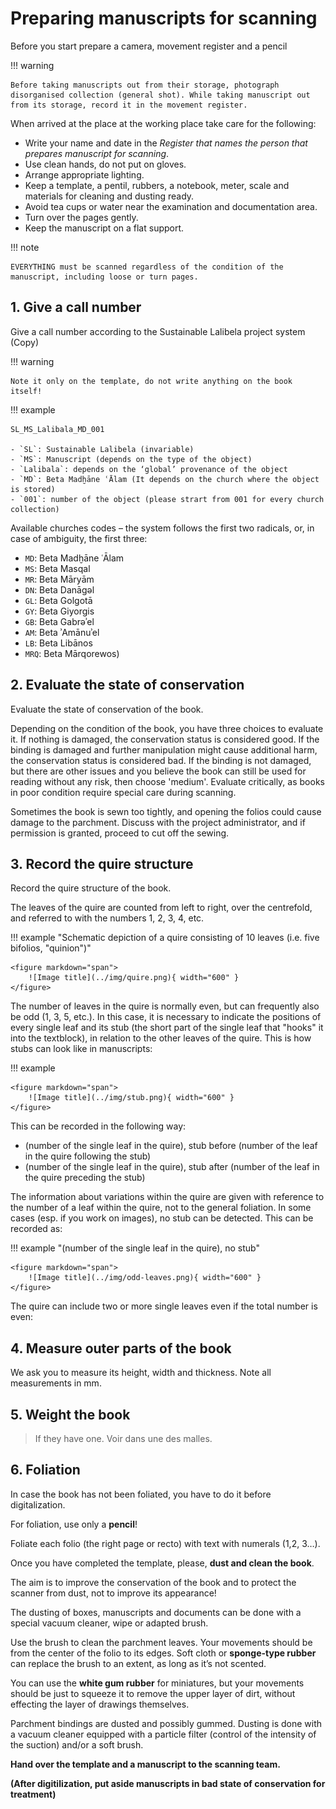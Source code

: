 Preparing manuscripts for scanning
===


Before you start prepare a camera, movement register and a pencil

!!! warning

	Before taking manuscripts out from their storage, photograph disorganised collection (general shot). While taking manuscript out from its storage, record it in the movement register.

When arrived at the place at the working place take care for the following:

- Write your name and date in the *Register that names the person that prepares manuscript for scanning*.
- Use clean hands, do not put on gloves. 
- Arrange appropriate lighting. 
- Keep a template, a pentil, rubbers, a notebook, meter, scale and materials for cleaning and dusting ready.
- Avoid tea cups or water near the examination and documentation area.
- Turn over the pages gently. 
- Keep the manuscript on a flat support.

!!! note

	EVERYTHING must be scanned regardless of the condition of the manuscript, including loose or turn pages.

## 1. Give a call number

Give a call number according to the Sustainable Lalibela project system (Copy) 

!!! warning

	Note it only on the template, do not write anything on the book itself!

!!! example

	SL_MS_Lalibala_MD_001
	
	- `SL`: Sustainable Lalibela (invariable)
	- `MS`: Manuscript (depends on the type of the object)
	- `Lalibala`: depends on the ‘global’ provenance of the object
	- `MD`: Beta Madḫāne ʿĀlam (It depends on the church where the object is stored)
	- `001`: number of the object (please strart from 001 for every church collection)





Available churches codes – the system follows the first two radicals, or, in case of ambiguity, the first three:

- `MD`: Beta Madḫāne ʿĀlam
- `MS`: Beta Masqal
- `MR`: Beta Māryām
- `DN`: Beta Danāgǝl
- `GL`: Beta Golgotā
- `GY`: Beta Giyorgis
- `GB`: Beta Gabrǝʾel
- `AM`: Beta ʾAmānuʾel
- `LB`: Beta Libānos
- `MRQ`: Beta Mārqorewos) 


## 2. Evaluate the state of conservation

Evaluate the state of conservation of the book.

Depending on the condition of the book, you have three choices to evaluate it. If nothing is damaged, the conservation status is considered good. If the binding is damaged and further manipulation might cause additional harm, the conservation status is considered bad. If the binding is not damaged, but there are other issues and you believe the book can still be used for reading without any risk, then choose 'medium'. Evaluate critically, as books in poor condition require special care during scanning.

Sometimes the book is sewn too tightly, and opening the folios could cause damage to the parchment. Discuss with the project administrator, and if permission is granted, proceed to cut off the sewing.


## 3. Record the quire structure

Record the quire structure of the book.

The leaves of the quire are counted from left to right, over the centrefold, and referred to with the numbers 1, 2, 3, 4, etc.

!!! example "Schematic depiction of a quire consisting of 10 leaves (i.e. five bifolios, "quinion")"

	<figure markdown="span">
  		![Image title](../img/quire.png){ width="600" }
	</figure>
 
The number of leaves in the quire is normally even, but can frequently also be odd (1, 3, 5, etc.). In this case, it is necessary to indicate the positions of every single leaf and its stub (the short part of the single leaf that "hooks" it into the textblock), in relation to the other leaves of the quire. This is how stubs can look like in manuscripts:

!!! example

	<figure markdown="span">
  		![Image title](../img/stub.png){ width="600" }
	</figure>


This can be recorded in the following way:

- (number of the single leaf in the quire), stub before (number of the leaf in the quire following the stub)
- (number of the single leaf in the quire), stub after (number of the leaf in the quire preceding the stub)

The information about variations within the quire are given with reference to the number of a leaf within the quire, not to the general foliation. In some cases (esp. if you work on images), no stub can be detected. This can be recorded as:


!!! example "(number of the single leaf in the quire), no stub"

	<figure markdown="span">
  		![Image title](../img/odd-leaves.png){ width="600" }
	</figure>

 
The quire can include two or more single leaves even if the total number is even:
 

## 4. Measure outer parts of the book

We ask you to measure its height, width and thickness. Note all measurements in mm.


## 5. Weight the book

> If they have one. Voir dans une des malles.


## 6. Foliation

In case the book has not been foliated, you have to do it before digitalization.

For foliation, use only a **pencil**! 

Foliate each folio (the right page or recto) with text with numerals (1,2, 3…).

Once you have completed the template, please, **dust and clean the book**.

The aim is to improve the conservation of the book and to protect the scanner from dust, not to improve its appearance!

The dusting of boxes, manuscripts and documents can be done with a special vacuum cleaner, wipe or adapted brush.

Use the brush to clean the parchment leaves. Your movements should be from the center of the folio to its edges. Soft cloth or **sponge-type rubber** can replace the brush to an extent, as long as it’s not scented.

You can use the **white gum rubber** for miniatures, but your movements should be just to squeeze it to remove the upper layer of dirt, without effecting the layer of drawings themselves.

Parchment bindings are dusted and possibly gummed. Dusting is done with a vacuum cleaner equipped with a particle filter (control of the intensity of the suction) and/or a soft brush.

**Hand over the template and a manuscript to the scanning team.**

**(After digitilization, put aside manuscripts in bad state of conservation for treatment)**



